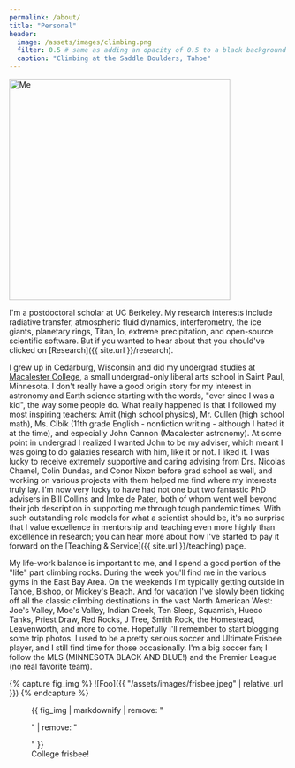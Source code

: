```yaml
---
permalink: /about/
title: "Personal"
header:
  image: /assets/images/climbing.png
  filter: 0.5 # same as adding an opacity of 0.5 to a black background
  caption: "Climbing at the Saddle Boulders, Tahoe"
---
```


<img src="{{ site.url }}{{ site.baseurl }}/assets/images/professional-thumbnail.png" alt="Me" width="400">

I'm a postdoctoral scholar at UC Berkeley.  My research interests include radiative transfer, atmospheric fluid dynamics, interferometry, the ice giants, planetary rings, Titan, Io, extreme precipitation, and open-source scientific software. But if you wanted to hear about that you should've clicked on [Research]({{ site.url }}/research).

I grew up in Cedarburg, Wisconsin and did my undergrad studies at [Macalester College](https://www.macalester.edu/), a small undergrad-only liberal arts school in Saint Paul, Minnesota. I don't really have a good origin story for my interest in astronomy and Earth science starting with the words, "ever since I was a kid", the way some people do. What really happened is that I followed my most inspiring teachers: Amit (high school physics), Mr. Cullen (high school math), Ms. Cibik (11th grade English - nonfiction writing - although I hated it at the time), and especially John Cannon (Macalester astronomy). At some point in undergrad I realized I wanted John to be my adviser, which meant I was going to do galaxies research with him, like it or not. I liked it. I was lucky to receive extremely supportive and caring advising from Drs. Nicolas Chamel, Colin Dundas, and Conor Nixon before grad school as well, and working on various projects with them helped me find where my interests truly lay.  I'm now very lucky to have had not one but two fantastic PhD advisers in Bill Collins and Imke de Pater, both of whom went well beyond their job description in supporting me through tough pandemic times. With such outstanding role models for what a scientist should be, it's no surprise that I value excellence in mentorship and teaching even more highly than excellence in research; you can hear more about how I've started to pay it forward on the [Teaching & Service]({{ site.url }}/teaching) page.


My life-work balance is important to me, and I spend a good portion of the "life" part climbing rocks. During the week you'll find me in the various gyms in the East Bay Area. On the weekends I'm typically getting outside in Tahoe, Bishop, or Mickey's Beach. And for vacation I've slowly been ticking off all the classic climbing destinations in the vast North American West: Joe's Valley, Moe's Valley, Indian Creek, Ten Sleep, Squamish, Hueco Tanks, Priest Draw, Red Rocks, J Tree, Smith Rock, the Homestead, Leavenworth, and more to come. Hopefully I'll remember to start blogging some trip photos. I used to be a pretty serious soccer and Ultimate Frisbee player, and I still find time for those occasionally. I'm a big soccer fan; I follow the MLS (MINNESOTA BLACK AND BLUE!) and the Premier League (no real favorite team).


{% capture fig_img %}
![Foo]({{ "/assets/images/frisbee.jpeg" | relative_url }})
{% endcapture %}

<figure>
  {{ fig_img | markdownify | remove: "<p>" | remove: "</p>" }}
  <figcaption>College frisbee!</figcaption>
</figure>

